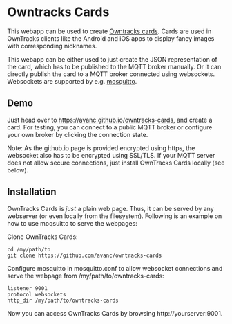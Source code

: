 Owntracks Cards
===============

This webapp can be used to create [Owntracks cards](https://owntracks.org/booklet/features/card/). Cards are used in OwnTracks clients like the Android and iOS apps to display fancy images with corresponding nicknames.

This webapp can be either used to just create the JSON representation of the card, which has to be published to the MQTT broker manually. Or it can directly publish the card to a MQTT broker connected using websockets. Websockets are supported by e.g. [mosquitto](https://mosquitto.org/).


Demo
----
Just head over to https://avanc.github.io/owntracks-cards, and create a card. For testing, you can connect to a public MQTT broker or configure your own broker by clicking the connection state.

Note: As the github.io page is provided encrypted using https, the websocket also has to be encrypted using SSL/TLS. If your MQTT server does not allow secure connections, just install OwnTracks Cards locally (see below).


Installation
------------
OwnTracks Cards is _just_ a plain web page. Thus, it can be served by any webserver (or even locally from the filesystem). Following is an example on how to use moqsuitto to serve the webpages:

Clone OwnTracks Cards:

    cd /my/path/to
    git clone https://github.com/avanc/owntracks-cards

Configure mosquitto in mosquitto.conf to allow websocket connections and serve the webpage from /my/path/to/owntracks-cards:

    listener 9001
    protocol websockets
    http_dir /my/path/to/owntracks-cards

Now you can access OwnTracks Cards by browsing http://yourserver:9001.

